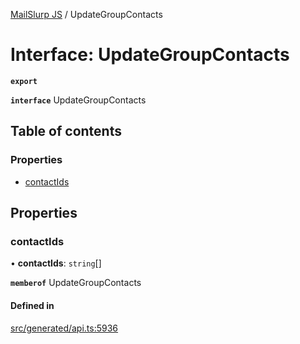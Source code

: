 [MailSlurp JS](../README.md) / UpdateGroupContacts

# Interface: UpdateGroupContacts

**`export`**

**`interface`** UpdateGroupContacts

## Table of contents

### Properties

- [contactIds](UpdateGroupContacts.md#contactids)

## Properties

### contactIds

• **contactIds**: `string`[]

**`memberof`** UpdateGroupContacts

#### Defined in

[src/generated/api.ts:5936](https://github.com/mailslurp/mailslurp-client/blob/75eefbf/src/generated/api.ts#L5936)
